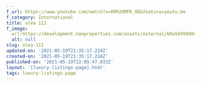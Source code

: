 ```yaml
---
f_url: https://www.youtube.com/watch?v=09R2OMFK_OQ&feature=youtu.be
f_category: International
title: olea 111
f_image:
  url:https://development.nanproperties.com/assets/external/60a5849490dcf16c224738e3_04.jpeg
  alt: null
slug: olea-111
updated-on: '2021-05-19T21:35:17.224Z'
created-on: '2021-05-19T21:35:17.224Z'
published-on: '2021-05-19T22:05:47.033Z'
layout: '[luxury-listings-page].html'
tags: luxury-listings-page
---
```



